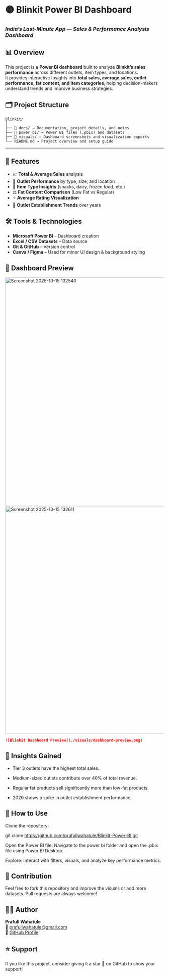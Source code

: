 # 🟡 Blinkit Power BI Dashboard  
### _India’s Last-Minute App — Sales & Performance Analysis Dashboard_



## 📊 Overview  

This project is a **Power BI dashboard** built to analyze **Blinkit’s sales performance** across different outlets, item types, and locations.  
It provides interactive insights into **total sales, average sales, outlet performance, fat content, and item categories**, helping decision-makers understand trends and improve business strategies.



## 🗂️ Project Structure  
```
Blinkit/
│
├── 📁 docs/ → Documentation, project details, and notes
├── 📁 power bi/ → Power BI files (.pbix) and datasets
├── 📁 visuals/ → Dashboard screenshots and visualization exports
└── README.md → Project overview and setup guide
```

---

## 🚀 Features  

- 📈 **Total & Average Sales** analysis  
- 🏪 **Outlet Performance** by type, size, and location  
- 🍞 **Item Type Insights** (snacks, dairy, frozen food, etc.)  
- ⚖️ **Fat Content Comparison** (Low Fat vs Regular)  
- ⭐ **Average Rating Visualization**  
- 📆 **Outlet Establishment Trends** over years  



## 🛠️ Tools & Technologies  

- **Microsoft Power BI** – Dashboard creation  
- **Excel / CSV Datasets** – Data source  
- **Git & GitHub** – Version control  
- **Canva / Figma** – Used for minor UI design & background styling  



## 📸 Dashboard Preview  

<img width="1286" height="724" alt="Screenshot 2025-10-15 132540" src="https://github.com/user-attachments/assets/2eada74d-2e43-4fa7-8900-ea56a0cc8733" />
<img width="1282" height="721" alt="Screenshot 2025-10-15 132611" src="https://github.com/user-attachments/assets/8bcc5cb0-24d3-4f81-a167-89388d01896c" />


```markdown
![Blinkit Dashboard Preview](./visuals/dashboard-preview.png)
```

## 🧠 Insights Gained

- Tier 3 outlets have the highest total sales.

- Medium-sized outlets contribute over 40% of total revenue.

- Regular fat products sell significantly more than low-fat products.

- 2020 shows a spike in outlet establishment performance.

## 💾 How to Use

Clone the repository:

git clone https://github.com/prafullwahatule/Blinkit-Power-BI.git


Open the Power BI file:
Navigate to the power bi folder and open the .pbix file using Power BI Desktop.

Explore:
Interact with filters, visuals, and analyze key performance metrics.

## 🤝 Contribution

Feel free to fork this repository and improve the visuals or add more datasets.
Pull requests are always welcome!

## 🧑‍💻 Author  

**Prafull Wahatule**  
📧 [prafullwahatule@gmail.com](mailto:prafullwahatule@gmail.com)  
🔗 [GitHub Profile](https://github.com/prafullwahatule)

## ⭐ Support

If you like this project, consider giving it a star 🌟 on GitHub to show your support!
